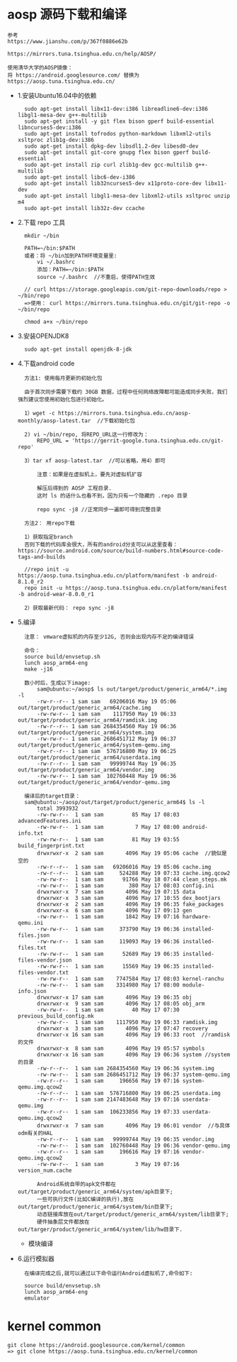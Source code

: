 # aosp 源码下载和编译 #

    参考
    https://www.jianshu.com/p/367f0886e62b

    https://mirrors.tuna.tsinghua.edu.cn/help/AOSP/

    使用清华大学的AOSP镜像：
    将 https://android.googlesource.com/ 替换为 https://aosp.tuna.tsinghua.edu.cn/


- 1.安装Ubuntu16.04中的依赖

        sudo apt-get install libx11-dev:i386 libreadline6-dev:i386 libgl1-mesa-dev g++-multilib 
        sudo apt-get install -y git flex bison gperf build-essential libncurses5-dev:i386 
        sudo apt-get install tofrodos python-markdown libxml2-utils xsltproc zlib1g-dev:i386 
        sudo apt-get install dpkg-dev libsdl1.2-dev libesd0-dev
        sudo apt-get install git-core gnupg flex bison gperf build-essential  
        sudo apt-get install zip curl zlib1g-dev gcc-multilib g++-multilib 
        sudo apt-get install libc6-dev-i386 
        sudo apt-get install lib32ncurses5-dev x11proto-core-dev libx11-dev 
        sudo apt-get install libgl1-mesa-dev libxml2-utils xsltproc unzip m4
        sudo apt-get install lib32z-dev ccache

- 2.下载 repo 工具

        mkdir ~/bin

        PATH=~/bin:$PATH
        或者：将 ~/bin加到PATH环境变量里:
            vi ~/.bashrc
            添加：PATH=~/bin:$PATH
            source ~/.bashrc  //不重启，使得PATH生效

        // curl https://storage.googleapis.com/git-repo-downloads/repo > ~/bin/repo
        =>使用： curl https://mirrors.tuna.tsinghua.edu.cn/git/git-repo -o ~/bin/repo

        chmod a+x ~/bin/repo
        
- 3.安装OPENJDK8

        sudo apt-get install openjdk-8-jdk

- 4.下载android code

        
        方法1: 使用每月更新的初始化包

        由于首次同步需要下载约 30GB 数据，过程中任何网络故障都可能造成同步失败，我们强烈建议您使用初始化包进行初始化。
        
        1）wget -c https://mirrors.tuna.tsinghua.edu.cn/aosp-monthly/aosp-latest.tar  //下载初始化包

        2) vi ~/bin/repo, 将REPO_URL这一行修改为：
            REPO_URL = 'https://gerrit-google.tuna.tsinghua.edu.cn/git-repo'

        3）tar xf aosp-latest.tar  //可以省略，用4）即可

            注意：如果是在虚拟机上，要先对虚拟机扩容

            解压后得到的 AOSP 工程目录. 
            这时 ls 的话什么也看不到，因为只有一个隐藏的 .repo 目录

            repo sync -j8 //正常同步一遍即可得到完整目录

        方法2： 用repo下载

        1）获取指定branch
        否则下载的代码库会很大，所有的android分支可以从这里查看： https://source.android.com/source/build-numbers.html#source-code-tags-and-builds

        //repo init -u https://aosp.tuna.tsinghua.edu.cn/platform/manifest -b android-8.1.0_r2
        repo init -u https://aosp.tuna.tsinghua.edu.cn/platform/manifest -b android-wear-8.0.0_r1

        2）获取最新代码： repo sync -j8 

- 5.编译

        注意： vmware虚拟机的内存至少12G, 否则会出现内存不足的编译错误

        命令：
        source build/envsetup.sh
        lunch aosp_arm64-eng
        make -j16
        
        数小时后，生成以下image:
            sam@ubuntu:~/aosp$ ls out/target/product/generic_arm64/*.img -l
            -rw-r--r-- 1 sam sam   69206016 May 19 05:06 out/target/product/generic_arm64/cache.img
            -rw-rw-r-- 1 sam sam    1117950 May 19 06:33 out/target/product/generic_arm64/ramdisk.img
            -rw-r--r-- 1 sam sam 2684354560 May 19 06:36 out/target/product/generic_arm64/system.img
            -rw-rw-r-- 1 sam sam 2686451712 May 19 06:37 out/target/product/generic_arm64/system-qemu.img
            -rw-r--r-- 1 sam sam  576716800 May 19 06:25 out/target/product/generic_arm64/userdata.img
            -rw-r--r-- 1 sam sam   99999744 May 19 06:35 out/target/product/generic_arm64/vendor.img
            -rw-rw-r-- 1 sam sam  102760448 May 19 06:36 out/target/product/generic_arm64/vendor-qemu.img

        编译后的target目录：
        sam@ubuntu:~/aosp/out/target/product/generic_arm64$ ls -l
            total 3993932
            -rw-rw-r--  1 sam sam         85 May 17 08:03 advancedFeatures.ini
            -rw-rw-r--  1 sam sam          7 May 17 08:00 android-info.txt
            -rw-rw-r--  1 sam sam         81 May 19 03:55 build_fingerprint.txt
            drwxrwxr-x  2 sam sam       4096 May 19 05:06 cache  //貌似是空的
            -rw-r--r--  1 sam sam   69206016 May 19 05:06 cache.img
            -rw-r--r--  1 sam sam     524288 May 19 07:33 cache.img.qcow2
            -rw-rw-r--  1 sam sam      91766 May 18 07:44 clean_steps.mk
            -rw-rw-r--  1 sam sam        380 May 17 08:03 config.ini
            drwxrwxr-x  7 sam sam       4096 May 19 07:15 data
            drwxrwxr-x  3 sam sam       4096 May 17 10:55 dex_bootjars
            drwxrwxr-x  2 sam sam       4096 May 19 06:35 fake_packages
            drwxrwxr-x  6 sam sam       4096 May 17 09:13 gen
            -rw-rw-r--  1 sam sam       1842 May 19 07:16 hardware-qemu.ini
            -rw-rw-r--  1 sam sam     373790 May 19 06:36 installed-files.json
            -rw-rw-r--  1 sam sam     119093 May 19 06:36 installed-files.txt
            -rw-rw-r--  1 sam sam      52689 May 19 06:35 installed-files-vendor.json
            -rw-rw-r--  1 sam sam      15569 May 19 06:35 installed-files-vendor.txt
            -rw-rw-r--  1 sam sam    7747584 May 17 08:03 kernel-ranchu
            -rw-rw-r--  1 sam sam    3314980 May 17 08:00 module-info.json
            drwxrwxr-x 17 sam sam       4096 May 19 06:35 obj
            drwxrwxr-x  9 sam sam       4096 May 17 08:05 obj_arm
            -rw-rw-r--  1 sam sam         40 May 17 07:30 previous_build_config.mk
            -rw-rw-r--  1 sam sam    1117950 May 19 06:33 ramdisk.img
            drwxrwxr-x  3 sam sam       4096 May 17 07:47 recovery
            drwxrwxr-x 16 sam sam       4096 May 19 06:33 root  //ramdisk的文件
            drwxrwxr-x  8 sam sam       4096 May 19 05:57 symbols
            drwxrwxr-x 16 sam sam       4096 May 19 06:36 system //system的目录
            -rw-r--r--  1 sam sam 2684354560 May 19 06:36 system.img
            -rw-rw-r--  1 sam sam 2686451712 May 19 06:37 system-qemu.img
            -rw-r--r--  1 sam sam     196656 May 19 07:16 system-qemu.img.qcow2
            -rw-r--r--  1 sam sam  576716800 May 19 06:25 userdata.img
            -rw-r--r--  1 sam sam 2147483648 May 19 07:16 userdata-qemu.img
            -rw-r--r--  1 sam sam  106233856 May 19 07:33 userdata-qemu.img.qcow2
            drwxrwxr-x  7 sam sam       4096 May 19 06:01 vendor  //与具体odm有关的HAL
            -rw-r--r--  1 sam sam   99999744 May 19 06:35 vendor.img
            -rw-rw-r--  1 sam sam  102760448 May 19 06:36 vendor-qemu.img
            -rw-r--r--  1 sam sam     196616 May 19 07:16 vendor-qemu.img.qcow2
            -rw-rw-r--  1 sam sam          3 May 19 07:16 version_num.cache
            
            Android系统自带的apk文件都在out/target/product/generic_arm64/system/apk目录下;
            一些可执行文件(比如C编译的执行),放在out/target/product/generic_arm64/system/bin目录下;
            动态链接库放在out/target/product/generic_arm64/system/lib目录下;
            硬件抽象层文件都放在out/targer/product/generic_arm64/system/lib/hw目录下.

    - 模块编译
        
        
- 6.运行模拟器

        在编译完成之后,就可以通过以下命令运行Android虚拟机了,命令如下:
        
        source build/envsetup.sh
        lunch aosp_arm64-eng
        emulator

# kernel common #

    git clone https://android.googlesource.com/kernel/common
    => git clone https://aosp.tuna.tsinghua.edu.cn/kernel/common